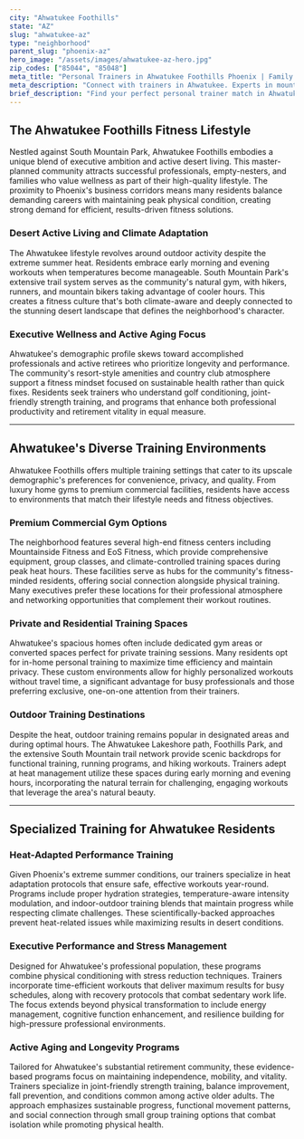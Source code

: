 ```yaml
---
city: "Ahwatukee Foothills"
state: "AZ"
slug: "ahwatukee-az"
type: "neighborhood"
parent_slug: "phoenix-az"
hero_image: "/assets/images/ahwatukee-az-hero.jpg"
zip_codes: ["85044", "85048"]
meta_title: "Personal Trainers in Ahwatukee Foothills Phoenix | Family & Outdoor Fitness"
meta_description: "Connect with trainers in Ahwatukee. Experts in mountain trail conditioning, family wellness, and accessible suburban recreation centers."
brief_description: "Find your perfect personal trainer match in Ahwatukee Foothills. Our expert service connects you with certified professionals specializing in executive fitness, active aging, and heat-adapted training tailored to Phoenix's unique climate. Whether you prefer private sessions in your luxury home gym, outdoor workouts along the South Mountain trails, or training at premier local facilities, we match you with trainers who understand Ahwatukee's active, upscale lifestyle. Achieve your fitness goals with personalized programs designed for busy professionals, retirees, and everyone in between. Start your transformation today with the right local expert."
---
```

## The Ahwatukee Foothills Fitness Lifestyle

Nestled against South Mountain Park, Ahwatukee Foothills embodies a unique blend of executive ambition and active desert living. This master-planned community attracts successful professionals, empty-nesters, and families who value wellness as part of their high-quality lifestyle. The proximity to Phoenix's business corridors means many residents balance demanding careers with maintaining peak physical condition, creating strong demand for efficient, results-driven fitness solutions.

### Desert Active Living and Climate Adaptation

The Ahwatukee lifestyle revolves around outdoor activity despite the extreme summer heat. Residents embrace early morning and evening workouts when temperatures become manageable. South Mountain Park's extensive trail system serves as the community's natural gym, with hikers, runners, and mountain bikers taking advantage of cooler hours. This creates a fitness culture that's both climate-aware and deeply connected to the stunning desert landscape that defines the neighborhood's character.

### Executive Wellness and Active Aging Focus

Ahwatukee's demographic profile skews toward accomplished professionals and active retirees who prioritize longevity and performance. The community's resort-style amenities and country club atmosphere support a fitness mindset focused on sustainable health rather than quick fixes. Residents seek trainers who understand golf conditioning, joint-friendly strength training, and programs that enhance both professional productivity and retirement vitality in equal measure.

---

## Ahwatukee's Diverse Training Environments

Ahwatukee Foothills offers multiple training settings that cater to its upscale demographic's preferences for convenience, privacy, and quality. From luxury home gyms to premium commercial facilities, residents have access to environments that match their lifestyle needs and fitness objectives.

### Premium Commercial Gym Options

The neighborhood features several high-end fitness centers including Mountainside Fitness and EoS Fitness, which provide comprehensive equipment, group classes, and climate-controlled training spaces during peak heat hours. These facilities serve as hubs for the community's fitness-minded residents, offering social connection alongside physical training. Many executives prefer these locations for their professional atmosphere and networking opportunities that complement their workout routines.

### Private and Residential Training Spaces

Ahwatukee's spacious homes often include dedicated gym areas or converted spaces perfect for private training sessions. Many residents opt for in-home personal training to maximize time efficiency and maintain privacy. These custom environments allow for highly personalized workouts without travel time, a significant advantage for busy professionals and those preferring exclusive, one-on-one attention from their trainers.

### Outdoor Training Destinations

Despite the heat, outdoor training remains popular in designated areas and during optimal hours. The Ahwatukee Lakeshore path, Foothills Park, and the extensive South Mountain trail network provide scenic backdrops for functional training, running programs, and hiking workouts. Trainers adept at heat management utilize these spaces during early morning and evening hours, incorporating the natural terrain for challenging, engaging workouts that leverage the area's natural beauty.

---

## Specialized Training for Ahwatukee Residents

### Heat-Adapted Performance Training

Given Phoenix's extreme summer conditions, our trainers specialize in heat adaptation protocols that ensure safe, effective workouts year-round. Programs include proper hydration strategies, temperature-aware intensity modulation, and indoor-outdoor training blends that maintain progress while respecting climate challenges. These scientifically-backed approaches prevent heat-related issues while maximizing results in desert conditions.

### Executive Performance and Stress Management

Designed for Ahwatukee's professional population, these programs combine physical conditioning with stress reduction techniques. Trainers incorporate time-efficient workouts that deliver maximum results for busy schedules, along with recovery protocols that combat sedentary work life. The focus extends beyond physical transformation to include energy management, cognitive function enhancement, and resilience building for high-pressure professional environments.

### Active Aging and Longevity Programs

Tailored for Ahwatukee's substantial retirement community, these evidence-based programs focus on maintaining independence, mobility, and vitality. Trainers specialize in joint-friendly strength training, balance improvement, fall prevention, and conditions common among active older adults. The approach emphasizes sustainable progress, functional movement patterns, and social connection through small group training options that combat isolation while promoting physical health.